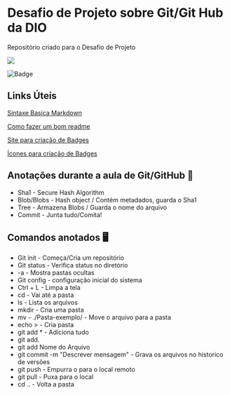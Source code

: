 # Desafio de Projeto sobre Git/Git Hub da DIO
Repositório criado para o Desafio de Projeto

<img src="C:\Users\Leticia\Desktop\Captura de tela 2022-06-04 085407.png" style="zoom:100%;" />

![Badge](https://img.shields.io/badge/Blog-DIO-%237159c1?style=for-the-badge&logo=ghost)


## Links Úteis
[Sintaxe Basica Markdown](https://www.markdownguide.org/getting-started/)

[Como fazer um bom readme](https://blog.rocketseat.com.br/como-fazer-um-bom-readme/)

[Site para criação de Badges](https://shields.io/)

[Ícones para criação de Badges](https://simpleicons.org/)



## Anotações durante a aula de Git/GitHub :memo:

- Sha1 - Secure Hash Algorithm
- Blob/Blobs - Hash object / Contém metadados,  guarda o Sha1
- Tree - Armazena Blobs / Guarda o nome do arquivo
- Commit - Junta tudo/Comita!

## Comandos anotados :desktop_computer:

- Git init - Começa/Cria um repositório
- Git status - Verifica status no diretório
- -a - Mostra pastas ocultas
- Git config - configuração inicial do sistema
- Ctrl + L - Limpa a tela
- cd - Vai até a pasta
- ls - Lista os arquivos
- mkdir - Cria uma pasta
- mv - ./Pasta-exemplo/     - Move o arquivo para a pasta
- echo >     - Cria pasta
- git add * - Adiciona tudo
- git add.
- git add Nome do Arquivo
- git commit -m "Descrever mensagem" - Grava os arquivos no historico de versões
- git push - Empurra o para o local remoto
- git pull - Puxa para o local
- cd .. - Volta a pasta



